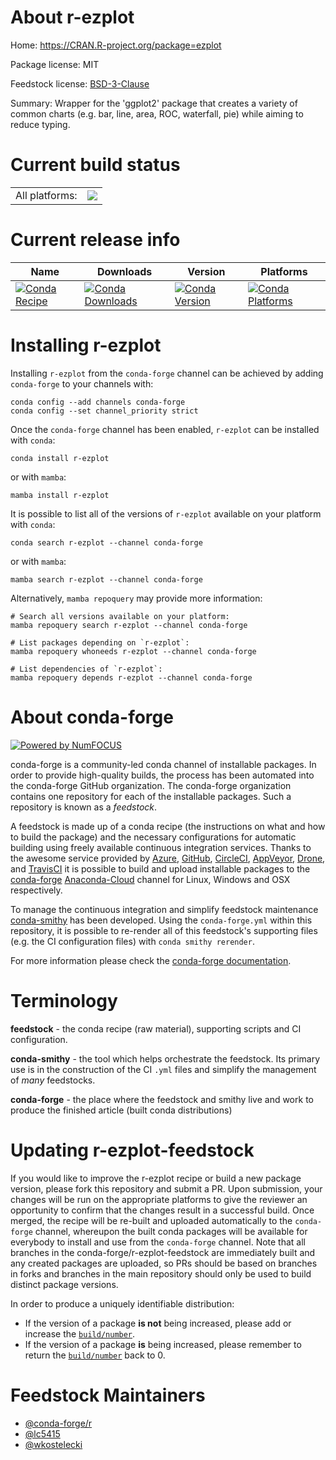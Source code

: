 About r-ezplot
==============

Home: https://CRAN.R-project.org/package=ezplot

Package license: MIT

Feedstock license: [BSD-3-Clause](https://github.com/conda-forge/r-ezplot-feedstock/blob/main/LICENSE.txt)

Summary: Wrapper for the 'ggplot2' package that creates a variety of common charts (e.g. bar, line, area, ROC, waterfall, pie) while aiming to reduce typing.

Current build status
====================


<table><tr><td>All platforms:</td>
    <td>
      <a href="https://dev.azure.com/conda-forge/feedstock-builds/_build/latest?definitionId=10469&branchName=main">
        <img src="https://dev.azure.com/conda-forge/feedstock-builds/_apis/build/status/r-ezplot-feedstock?branchName=main">
      </a>
    </td>
  </tr>
</table>

Current release info
====================

| Name | Downloads | Version | Platforms |
| --- | --- | --- | --- |
| [![Conda Recipe](https://img.shields.io/badge/recipe-r--ezplot-green.svg)](https://anaconda.org/conda-forge/r-ezplot) | [![Conda Downloads](https://img.shields.io/conda/dn/conda-forge/r-ezplot.svg)](https://anaconda.org/conda-forge/r-ezplot) | [![Conda Version](https://img.shields.io/conda/vn/conda-forge/r-ezplot.svg)](https://anaconda.org/conda-forge/r-ezplot) | [![Conda Platforms](https://img.shields.io/conda/pn/conda-forge/r-ezplot.svg)](https://anaconda.org/conda-forge/r-ezplot) |

Installing r-ezplot
===================

Installing `r-ezplot` from the `conda-forge` channel can be achieved by adding `conda-forge` to your channels with:

```
conda config --add channels conda-forge
conda config --set channel_priority strict
```

Once the `conda-forge` channel has been enabled, `r-ezplot` can be installed with `conda`:

```
conda install r-ezplot
```

or with `mamba`:

```
mamba install r-ezplot
```

It is possible to list all of the versions of `r-ezplot` available on your platform with `conda`:

```
conda search r-ezplot --channel conda-forge
```

or with `mamba`:

```
mamba search r-ezplot --channel conda-forge
```

Alternatively, `mamba repoquery` may provide more information:

```
# Search all versions available on your platform:
mamba repoquery search r-ezplot --channel conda-forge

# List packages depending on `r-ezplot`:
mamba repoquery whoneeds r-ezplot --channel conda-forge

# List dependencies of `r-ezplot`:
mamba repoquery depends r-ezplot --channel conda-forge
```


About conda-forge
=================

[![Powered by
NumFOCUS](https://img.shields.io/badge/powered%20by-NumFOCUS-orange.svg?style=flat&colorA=E1523D&colorB=007D8A)](https://numfocus.org)

conda-forge is a community-led conda channel of installable packages.
In order to provide high-quality builds, the process has been automated into the
conda-forge GitHub organization. The conda-forge organization contains one repository
for each of the installable packages. Such a repository is known as a *feedstock*.

A feedstock is made up of a conda recipe (the instructions on what and how to build
the package) and the necessary configurations for automatic building using freely
available continuous integration services. Thanks to the awesome service provided by
[Azure](https://azure.microsoft.com/en-us/services/devops/), [GitHub](https://github.com/),
[CircleCI](https://circleci.com/), [AppVeyor](https://www.appveyor.com/),
[Drone](https://cloud.drone.io/welcome), and [TravisCI](https://travis-ci.com/)
it is possible to build and upload installable packages to the
[conda-forge](https://anaconda.org/conda-forge) [Anaconda-Cloud](https://anaconda.org/)
channel for Linux, Windows and OSX respectively.

To manage the continuous integration and simplify feedstock maintenance
[conda-smithy](https://github.com/conda-forge/conda-smithy) has been developed.
Using the ``conda-forge.yml`` within this repository, it is possible to re-render all of
this feedstock's supporting files (e.g. the CI configuration files) with ``conda smithy rerender``.

For more information please check the [conda-forge documentation](https://conda-forge.org/docs/).

Terminology
===========

**feedstock** - the conda recipe (raw material), supporting scripts and CI configuration.

**conda-smithy** - the tool which helps orchestrate the feedstock.
                   Its primary use is in the construction of the CI ``.yml`` files
                   and simplify the management of *many* feedstocks.

**conda-forge** - the place where the feedstock and smithy live and work to
                  produce the finished article (built conda distributions)


Updating r-ezplot-feedstock
===========================

If you would like to improve the r-ezplot recipe or build a new
package version, please fork this repository and submit a PR. Upon submission,
your changes will be run on the appropriate platforms to give the reviewer an
opportunity to confirm that the changes result in a successful build. Once
merged, the recipe will be re-built and uploaded automatically to the
`conda-forge` channel, whereupon the built conda packages will be available for
everybody to install and use from the `conda-forge` channel.
Note that all branches in the conda-forge/r-ezplot-feedstock are
immediately built and any created packages are uploaded, so PRs should be based
on branches in forks and branches in the main repository should only be used to
build distinct package versions.

In order to produce a uniquely identifiable distribution:
 * If the version of a package **is not** being increased, please add or increase
   the [``build/number``](https://docs.conda.io/projects/conda-build/en/latest/resources/define-metadata.html#build-number-and-string).
 * If the version of a package **is** being increased, please remember to return
   the [``build/number``](https://docs.conda.io/projects/conda-build/en/latest/resources/define-metadata.html#build-number-and-string)
   back to 0.

Feedstock Maintainers
=====================

* [@conda-forge/r](https://github.com/conda-forge/r/)
* [@lc5415](https://github.com/lc5415/)
* [@wkostelecki](https://github.com/wkostelecki/)

